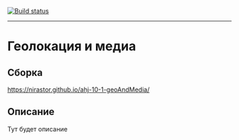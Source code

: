 [![Build status](https://ci.appveyor.com/api/projects/status/kopid6uci6ox52t7?svg=true)](https://ci.appveyor.com/project/nirastor/ahj-10-1-geoandmedia)
***

# Геолокация и медиа

## Сборка
https://nirastor.github.io/ahj-10-1-geoAndMedia/

## Описание
Тут будет описание